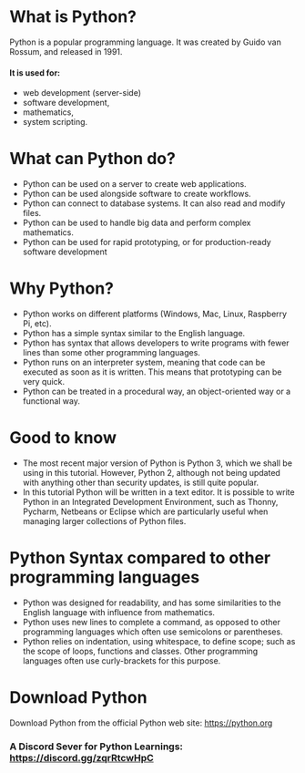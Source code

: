 # What is Python?
Python is a popular programming language. It was created by Guido van Rossum, and released in 1991.
#### It is used for:
  - web development (server-side)
  - software development,
  - mathematics,
  - system scripting.

# What can Python do?

 - Python can be used on a server to create web applications.
 - Python can be used alongside software to create workflows.
 - Python can connect to database systems. It can also read and modify files.
 - Python can be used to handle big data and perform complex mathematics.
 - Python can be used for rapid prototyping, or for production-ready software development

# Why Python?
- Python works on different platforms (Windows, Mac, Linux, Raspberry Pi, etc).
- Python has a simple syntax similar to the English language.
- Python has syntax that allows developers to write programs with fewer lines than some other programming languages.
- Python runs on an interpreter system, meaning that code can be executed as soon as it is written. This means that prototyping can be very quick.
- Python can be treated in a procedural way, an object-oriented way or a functional way.

# Good to know
- The most recent major version of Python is Python 3, which we shall be using in this tutorial. However, Python 2, although not being updated with anything other than security updates, is still quite popular.
- In this tutorial Python will be written in a text editor. It is possible to write Python in an Integrated Development Environment, such as Thonny, Pycharm, Netbeans or Eclipse which are particularly useful when managing larger collections of Python files.

# Python Syntax compared to other programming languages
- Python was designed for readability, and has some similarities to the English language with influence from mathematics.
- Python uses new lines to complete a command, as opposed to other programming languages which often use semicolons or parentheses.
- Python relies on indentation, using whitespace, to define scope; such as the scope of loops, functions and classes. Other programming languages often use curly-brackets for this purpose.

# Download Python
 Download Python from the official Python web site: https://python.org
### A Discord Sever for Python Learnings: https://discord.gg/zqrRtcwHpC
